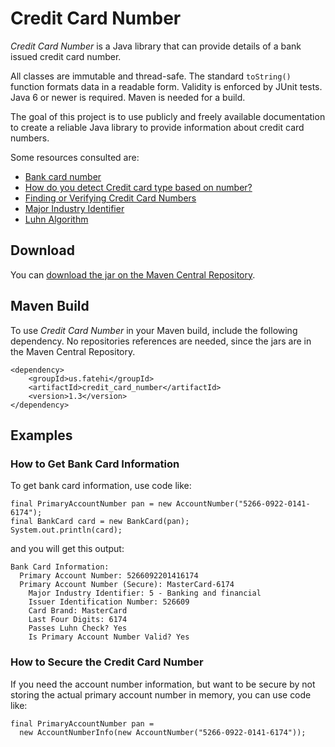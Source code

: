 # Credit Card Number

*Credit Card Number* is a Java library that can provide details of a bank issued credit card number. 

All classes are immutable and thread-safe. The standard `toString()` function formats data in a readable form. Validity is enforced by JUnit tests. Java 6 or newer is required. Maven is needed for a build.

The goal of this project is to use publicly and freely available documentation to create a reliable Java library to provide information about credit card numbers.

Some resources consulted are:
* [Bank card number](http://en.wikipedia.org/wiki/Bank_card_number)
* [How do you detect Credit card type based on number?](http://stackoverflow.com/questions/72768/how-do-you-detect-credit-card-type-based-on-number)  
* [Finding or Verifying Credit Card Numbers](http://www.regular-expressions.info/creditcard.html)
* [Major Industry Identifier](https://en.wikipedia.org/wiki/Bank_card_number#Major_Industry_Identifier_.28MII.29)
* [Luhn Algorithm](http://en.wikipedia.org/wiki/Luhn_algorithm)

## Download

You can [download the jar on the Maven Central Repository](http://search.maven.org/#search%7Cga%7C1%7Ca%3A%22credit_card_number%22).

## Maven Build

To use *Credit Card Number* in your Maven build, include the following dependency. No repositories references are needed, since the jars are in the Maven Central Repository.
```
<dependency>
    <groupId>us.fatehi</groupId>
    <artifactId>credit_card_number</artifactId>
    <version>1.3</version>
</dependency>
```

## Examples

### How to Get Bank Card Information

To get bank card information, use code like:
```
final PrimaryAccountNumber pan = new AccountNumber("5266-0922-0141-6174");
final BankCard card = new BankCard(pan);
System.out.println(card);
```
and you will get this output:
```
Bank Card Information: 
  Primary Account Number: 5266092201416174
  Primary Account Number (Secure): MasterCard-6174
    Major Industry Identifier: 5 - Banking and financial
    Issuer Identification Number: 526609
    Card Brand: MasterCard
    Last Four Digits: 6174
    Passes Luhn Check? Yes
    Is Primary Account Number Valid? Yes
```

### How to Secure the Credit Card Number

If you need the account number information, but want to be secure by not storing the actual primary account number in memory, you can use code like:
```
final PrimaryAccountNumber pan = 
  new AccountNumberInfo(new AccountNumber("5266-0922-0141-6174"));
```
